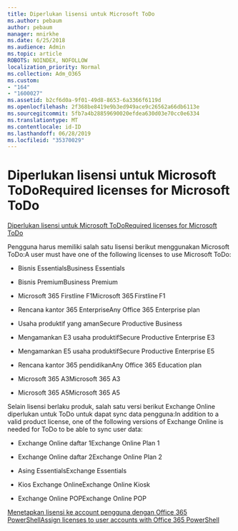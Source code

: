 ```yaml
---
title: Diperlukan lisensi untuk Microsoft ToDo
ms.author: pebaum
author: pebaum
manager: mnirkhe
ms.date: 6/25/2018
ms.audience: Admin
ms.topic: article
ROBOTS: NOINDEX, NOFOLLOW
localization_priority: Normal
ms.collection: Adm_O365
ms.custom:
- "164"
- "1600027"
ms.assetid: b2cf6d0a-9f01-49d8-8653-6a3366f6119d
ms.openlocfilehash: 2f368be8419e9b3ed949ace9c26562a66db6113e
ms.sourcegitcommit: 5fb7a4b28859690020efdea630d03e70cc0e6334
ms.translationtype: MT
ms.contentlocale: id-ID
ms.lasthandoff: 06/28/2019
ms.locfileid: "35370029"
---
```

# <a name="required-licenses-for-microsoft-todo"></a><span data-ttu-id="1e290-102">Diperlukan lisensi untuk Microsoft ToDo</span><span class="sxs-lookup"><span data-stu-id="1e290-102">Required licenses for Microsoft ToDo</span></span>

[<span data-ttu-id="1e290-103">Diperlukan lisensi untuk Microsoft ToDo</span><span class="sxs-lookup"><span data-stu-id="1e290-103">Required licenses for Microsoft ToDo</span></span>](https://support.office.com/article/381e9d1b-c500-49b5-973e-890fd86528d7.aspx)
  
<span data-ttu-id="1e290-104">Pengguna harus memiliki salah satu lisensi berikut menggunakan Microsoft ToDo:</span><span class="sxs-lookup"><span data-stu-id="1e290-104">A user must have one of the following licenses to use Microsoft ToDo:</span></span>
  
- <span data-ttu-id="1e290-105">Bisnis Essentials</span><span class="sxs-lookup"><span data-stu-id="1e290-105">Business Essentials</span></span>

- <span data-ttu-id="1e290-106">Bisnis Premium</span><span class="sxs-lookup"><span data-stu-id="1e290-106">Business Premium</span></span>

- <span data-ttu-id="1e290-107">Microsoft 365 Firstline F1</span><span class="sxs-lookup"><span data-stu-id="1e290-107">Microsoft 365 Firstline F1</span></span>

- <span data-ttu-id="1e290-108">Rencana kantor 365 Enterprise</span><span class="sxs-lookup"><span data-stu-id="1e290-108">Any Office 365 Enterprise plan</span></span>

- <span data-ttu-id="1e290-109">Usaha produktif yang aman</span><span class="sxs-lookup"><span data-stu-id="1e290-109">Secure Productive Business</span></span>

- <span data-ttu-id="1e290-110">Mengamankan E3 usaha produktif</span><span class="sxs-lookup"><span data-stu-id="1e290-110">Secure Productive Enterprise E3</span></span>

- <span data-ttu-id="1e290-111">Mengamankan E5 usaha produktif</span><span class="sxs-lookup"><span data-stu-id="1e290-111">Secure Productive Enterprise E5</span></span>

- <span data-ttu-id="1e290-112">Rencana kantor 365 pendidikan</span><span class="sxs-lookup"><span data-stu-id="1e290-112">Any Office 365 Education plan</span></span>

- <span data-ttu-id="1e290-113">Microsoft 365 A3</span><span class="sxs-lookup"><span data-stu-id="1e290-113">Microsoft 365 A3</span></span>

- <span data-ttu-id="1e290-114">Microsoft 365 A5</span><span class="sxs-lookup"><span data-stu-id="1e290-114">Microsoft 365 A5</span></span>

<span data-ttu-id="1e290-115">Selain lisensi berlaku produk, salah satu versi berikut Exchange Online diperlukan untuk ToDo untuk dapat sync data pengguna:</span><span class="sxs-lookup"><span data-stu-id="1e290-115">In addition to a valid product license, one of the following versions of Exchange Online is needed for ToDo to be able to sync user data:</span></span>
  
- <span data-ttu-id="1e290-116">Exchange Online daftar 1</span><span class="sxs-lookup"><span data-stu-id="1e290-116">Exchange Online Plan 1</span></span>

- <span data-ttu-id="1e290-117">Exchange Online daftar 2</span><span class="sxs-lookup"><span data-stu-id="1e290-117">Exchange Online Plan 2</span></span>

- <span data-ttu-id="1e290-118">Asing Essentials</span><span class="sxs-lookup"><span data-stu-id="1e290-118">Exchange Essentials</span></span>

- <span data-ttu-id="1e290-119">Kios Exchange Online</span><span class="sxs-lookup"><span data-stu-id="1e290-119">Exchange Online Kiosk</span></span>

- <span data-ttu-id="1e290-120">Exchange Online POP</span><span class="sxs-lookup"><span data-stu-id="1e290-120">Exchange Online POP</span></span>

[<span data-ttu-id="1e290-121">Menetapkan lisensi ke account pengguna dengan Office 365 PowerShell</span><span class="sxs-lookup"><span data-stu-id="1e290-121">Assign licenses to user accounts with Office 365 PowerShell</span></span>](https://docs.microsoft.com/office365/enterprise/powershell/assign-licenses-to-user-accounts-with-office-365-powershell )
  